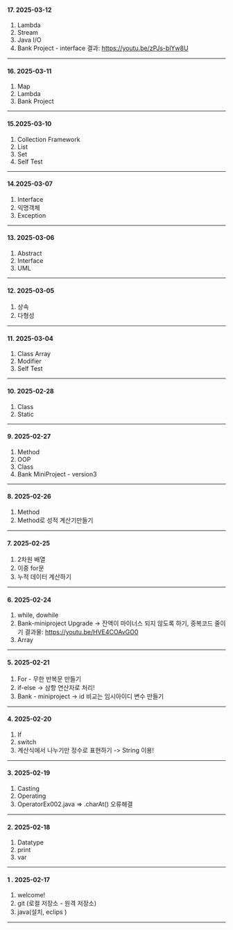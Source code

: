 #### 17. 2025-03-12
1. Lambda
2. Stream
3. Java I/O
4. Bank Project - interface
   결과: https://youtu.be/zPJs-blYw8U

---
#### 16. 2025-03-11
1. Map
2. Lambda
3. Bank Project

---
#### 15.2025-03-10
1. Collection Framework
2. List
3. Set
4. Self Test

---
#### 14.2025-03-07
1. Interface
2. 익명객체
3. Exception

---
#### 13. 2025-03-06
1. Abstract
2. Interface
3. UML

---
#### 12. 2025-03-05
1. 상속
2. 다형성
   
---
#### 11. 2025-03-04
1. Class Array
2. Modifier
3. Self Test

---
#### 10. 2025-02-28
1. Class
2. Static

---
#### 9. 2025-02-27
1. Method
2. OOP
3. Class
4. Bank MiniProject - version3

---
#### 8. 2025-02-26
1. Method
2. Method로 성적 계산기만들기
   
---
#### 7. 2025-02-25
1. 2차원 배열
2. 이중 for문
3. 누적 데이터 계산하기

---
#### 6. 2025-02-24
1. while, dowhile
2. Bank-miniproject Upgrade -> 잔액이 마이너스 되지 않도록 하기, 중복코드 줄이기
      결과물: https://youtu.be/HVE4COAvGO0
4. Array

---
#### 5. 2025-02-21
1. For - 무한 반복문 만들기
2. if-else -> 삼항 연산자로 처리!
4. Bank - miniproject -> id 비교는 임시아이디 변수 만들기

---
#### 4. 2025-02-20
1. If
2. switch
3. 계산식에서 나누기만 정수로 표현하기 -> String 이용!

---
#### 3. 2025-02-19
1. Casting
2. Operating
3. OperatorEx002.java => .charAt() 오류해결 

---
#### 2. 2025-02-18
1. Datatype
2. print
3. var

---
#### 1 . 2025-02-17 
1. welcome!
2. git (로컬 저장소 - 원격 저장소)
3. java(설치, eclips )
   
---
